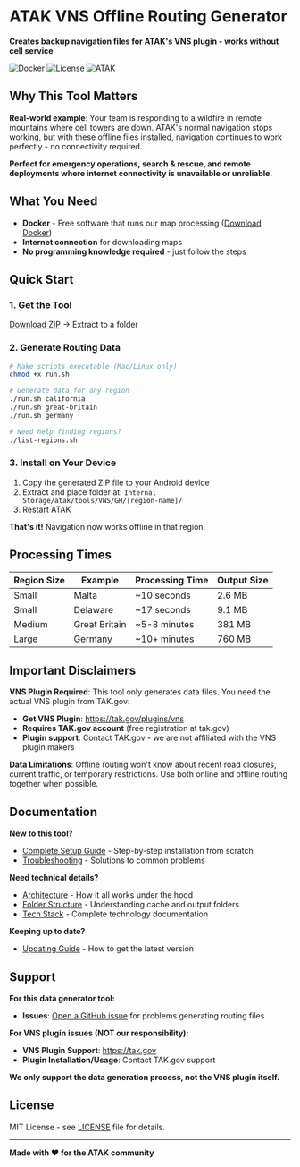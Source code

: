 # ATAK VNS Offline Routing Generator

**Creates backup navigation files for ATAK's VNS plugin - works without cell service**

[![Docker](https://img.shields.io/badge/Docker-Required-2496ED?style=flat-square&logo=docker)](https://www.docker.com/)
[![License](https://img.shields.io/badge/License-MIT-green?style=flat-square)](LICENSE)
[![ATAK](https://img.shields.io/badge/ATAK-VNS%20Plugin-orange?style=flat-square)](https://tak.gov/plugins/vns)

## Why This Tool Matters

**Real-world example**: Your team is responding to a wildfire in remote mountains where cell towers are down. ATAK's normal navigation stops working, but with these offline files installed, navigation continues to work perfectly - no connectivity required.

**Perfect for emergency operations, search & rescue, and remote deployments where internet connectivity is unavailable or unreliable.**

## What You Need

- **Docker** - Free software that runs our map processing ([Download Docker](https://www.docker.com/get-started))
- **Internet connection** for downloading maps
- **No programming knowledge required** - just follow the steps

## Quick Start

### 1. Get the Tool
[Download ZIP](https://github.com/joshuafuller/atak-vns-offline-routing-generator/archive/refs/heads/main.zip) → Extract to a folder

### 2. Generate Routing Data
```bash
# Make scripts executable (Mac/Linux only)
chmod +x run.sh

# Generate data for any region
./run.sh california
./run.sh great-britain  
./run.sh germany

# Need help finding regions?
./list-regions.sh
```

### 3. Install on Your Device
1. Copy the generated ZIP file to your Android device
2. Extract and place folder at: `Internal Storage/atak/tools/VNS/GH/[region-name]/`
3. Restart ATAK

**That's it!** Navigation now works offline in that region.

## Processing Times

| Region Size | Example | Processing Time | Output Size |
|-------------|---------|-----------------|-------------|
| Small | Malta | ~10 seconds | 2.6 MB |
| Small | Delaware | ~17 seconds | 9.1 MB |
| Medium | Great Britain | ~5-8 minutes | 381 MB |
| Large | Germany | ~10+ minutes | 760 MB |

## Important Disclaimers

**VNS Plugin Required**: This tool only generates data files. You need the actual VNS plugin from TAK.gov:
- **Get VNS Plugin**: https://tak.gov/plugins/vns
- **Requires TAK.gov account** (free registration at tak.gov)  
- **Plugin support**: Contact TAK.gov - we are not affiliated with the VNS plugin makers

**Data Limitations**: Offline routing won't know about recent road closures, current traffic, or temporary restrictions. Use both online and offline routing together when possible.

## Documentation

**New to this tool?**
- [Complete Setup Guide](docs/setup.md) - Step-by-step installation from scratch
- [Troubleshooting](docs/troubleshooting.md) - Solutions to common problems

**Need technical details?**
- [Architecture](docs/architecture.md) - How it all works under the hood
- [Folder Structure](docs/folder-structure.md) - Understanding cache and output folders
- [Tech Stack](docs/tech-stack.md) - Complete technology documentation

**Keeping up to date?**
- [Updating Guide](docs/updating.md) - How to get the latest version

## Support

**For this data generator tool:**
- **Issues**: [Open a GitHub issue](https://github.com/joshuafuller/atak-vns-offline-routing-generator/issues) for problems generating routing files

**For VNS plugin issues (NOT our responsibility):**
- **VNS Plugin Support**: https://tak.gov
- **Plugin Installation/Usage**: Contact TAK.gov support

**We only support the data generation process, not the VNS plugin itself.**

## License

MIT License - see [LICENSE](LICENSE) file for details.

---

**Made with ❤️ for the ATAK community**